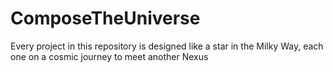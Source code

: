 # ComposeTheUniverse
Every project in this repository is designed like a star in the Milky Way, each one on a cosmic journey to meet another Nexus
